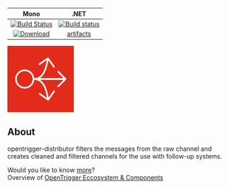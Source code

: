 |Mono |.NET |
|:---:|:---:|
|[![Build Status](https://travis-ci.org/acolono/opentrigger-distributor.svg?branch=master)](https://travis-ci.org/acolono/opentrigger-distributor)|[![Build status](https://ci.appveyor.com/api/projects/status/77hxglwiulne2a1r/branch/master?svg=true)](https://ci.appveyor.com/project/piccaso/opentrigger-distributor/branch/master)|
|[![Download](https://api.bintray.com/packages/ao/opentrigger/opentrigger-distributor/images/download.svg) ](https://bintray.com/ao/opentrigger/opentrigger-distributor/_latestVersion)|[artifacts](https://ci.appveyor.com/project/piccaso/opentrigger-distributor/build/artifacts)|

<img src="opentrigger-distributor.png?raw=true" alt="OpenTrigger otraw2q Logo" width="150">

## About
opentrigger-distributor filters the messages from the raw channel and creates cleaned and filtered channels for the use with follow-up systems.

Would you like to know [more](http://www.opentrigger.com)?  
Overview of [OpenTrigger Eccosystem & Components](https://github.com/acolono/opentrigger)
